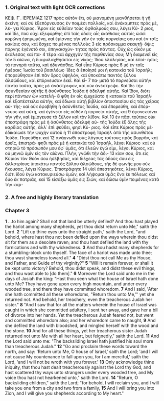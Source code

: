 ### 1. Original text with light OCR corrections

ΚΕΦ. Γ΄. ΙΕΡΕΜΙΑΣ 1217
πρὸς αὐτὸν ἔτι, οὐ μιανομένη μιανθήσεται ἡ γῆ ἐκείνη; καὶ σὺ
ἐξεπόρνευσας ἐν ποιμέσι πολλοῖς, καὶ ἀνέκαμπτες πρὸς μέ, λέ-
γει Κύριος. Ἄρον εἰς εὐθεῖαν τοὺς ὀφθαλμούς σου, λέγει Κύ- 2
ριος, καὶ ἴδε, ποῦ οὐχὶ ἐξεφύρθης ἐπὶ ταῖς ὁδοῖς αἷς ἐκάθισας
αὐτοῖς ὡσεὶ κορώνη ἐρημωμένη, καὶ ἐμίανας τὴν γῆν ἐν ταῖς
πορνείαις σου καὶ ἐν ταῖς κακίαις σου, καὶ ἔσχες ποιμένας πολλοὺς 3
εἰς πρόσκομμα σεαυτῇ· ὄψις πόρνης ἐγένετό σοι, ἀπηναισχύν-
τητας πρὸς πάντας. Οὐχ ὡς οἶκόν με ἐκάλεσας καὶ πα- 4
τέρα καὶ ἀρχηγὸν τῆς παρθενίας σου; Μὴ διαμενεῖ εἰς τὸν 5
αἰῶνα, ἢ διαφυλαχθήσεται εἰς νῖκος; Ἰδοὺ ἐλάλησας, καὶ ἐποί-
ησας τὰ πονηρὰ ταῦτα, καὶ ἠδυνάσθης. Καὶ εἶπε Κύριος πρὸς 6
μὲ ἐν ταῖς ἡμέραις Ἰωσία τοῦ βασιλέως· ἴδες ἃ ἐποίησέ μοι ἡ
κατοικία τοῦ Ἰσραήλ; ἐπορεύθησαν ἐπὶ πᾶν ὄρος ὑψηλόν, καὶ
ὑποκάτω παντὸς ξύλου ἀλσώδους, καὶ ἐπόρνευσαν ἐκεῖ. Καὶ εἶ- 7
πα· μετὰ τὸ πορνεῦσαι αὐτὴν πάντα ταῦτα, πρὸς μὲ ἀνάστρεφον,
καὶ οὐκ ἀνέστρεψε. Καὶ ἴδε τὴν ἀσυνθεσίαν αὐτῆς ἢ ἀσύνθετος
Ἰούδα ἡ ἀδελφὴ αὐτῆς. Καὶ ἴδον, διότι περὶ πάντων ὧν κατελή- 8
φθη ἐν οἷς ἐμιχεύατο ἡ κατοικία τοῦ Ἰσραήλ· καὶ ἐξαπέστειλα
αὐτήν, καὶ ἔδωκα αὐτῇ βιβλίον ἀποστασίου εἰς τὰς χεῖρας αὐ-
τῆς· καὶ οὐκ ἐφοβήθη ἡ ἀσύνθετος Ἰούδα, καὶ ἐπορεύθη, καὶ ἐπόρ-
νευσε καὶ αὐτή, καὶ ἐγένετο εἰς οὐδὲν ἡ πορνεία αὐτῆς, καὶ 9
ἐφονεκτόνει τὴν γῆν, καὶ ἐμίσγευσε τὸ ξύλον καὶ τὸν λίθον. Καὶ 10
ἐν πᾶσι τούτοις οὐκ ἐπεστράφη πρὸς μὲ ἡ ἀσύνθετος ἀδελφὴ αὐ-
τῆς Ἰούδα ἐξ ὅλης τῆς καρδίας αὐτῆς, ἀλλ᾽ ἐπὶ ψεύδει, φησὶ Κύ-
ριος. Καὶ εἶπε Κύριος πρὸς μέ· ἐδικαίωσε τὴν ψυχὴν αὐτοῦ ἡ 11
ἀποστροφὴ Ἰσραὴλ ἀπὸ τῆς ἀσυνθέτου Ἰούδα. Πορεύθητι καὶ 12
ἀνάγνωθι τοὺς λόγους τούτους πρὸς βορρᾶν, καὶ ἐρεῖς, ἐπιστρά-
φηθι πρὸς μὲ ἡ κατοικία τοῦ Ἰσραήλ, λέγει Κύριος· καὶ οὐ
στηριῶ τὸ πρόσωπόν μου ἐφ᾽ ὑμᾶς, ὅτι ἐλεῶν ἐγώ εἰμι, λέγει
Κύριος, καὶ οὐ μηνιῶ ὑμῖν εἰς τὸν αἰῶνα. Πλὴν, γνῶθι τὴν ἀδι- 13
κίαν σου, ὅτι εἰς Κύριον τὸν Θεόν σου ἠσέβησας, καὶ διέχεας
τὰς ὁδούς σου εἰς ἀλλοτρίους ὑποκάτω παντὸς ξύλου ἀλσώδους,
τῆς δὲ φωνῆς μου οὐκ ἤκουσας, λέγει Κύριος. Ἐπιστράφητε 14
υἱοὶ ἀπεστηκότες, λέγει Κύριος, διότι ἰδοὺ ἐγὼ κατακυριεύσω
ὑμῶν, καὶ λήψομαι ὑμᾶς ἕνα ἐκ πόλεως καὶ δύο ἐκ πατριᾶς, καὶ 15
εἰσάξω ὑμᾶς εἰς Σιών, καὶ δώσω ὑμῖν ποιμένας κατὰ τὴν καρ-

### 2. A free and highly literary translation

### Chapter 3

**1** ...to him again? Shall not that land be utterly defiled? And thou hast played the harlot among many shepherds, yet thou didst return unto Me," saith the Lord.
**2** "Lift up thine eyes unto the straight path," saith the Lord, "and behold, where hast thou not been defiled upon the ways wherein thou didst sit for them as a desolate raven; and thou hast defiled the land with thy fornications and with thy wickedness.
**3** And thou hadst many shepherds for a stumbling-block unto thyself. The face of a harlot was made unto thee; thou wast shameless toward all."
**4** "Didst thou not call Me as thy House, and Father, and Guide of thy virginity?"
**5** "Will it remain forever, or shall it be kept unto victory? Behold, thou didst speak, and didst these evil things, and thou wast able to [do them]."
**6** Moreover the Lord said unto me in the days of Josiah the king: "Hast thou seen what the house of Israel hath done unto Me? They have gone upon every high mountain, and under every wooded tree, and there they have committed whoredom.
**7** And I said, 'After she hath committed all these whoredoms, "Return thou unto Me,"' yet she returned not. And behold, her treachery, even the treacherous Judah her sister."
**8** "And I saw that for all the matters wherein the house of Israel was caught in which she committed adultery, I sent her away, and gave her a bill of divorce into her hands. Yet the treacherous Judah feared not, but went and committed whoredom also; and her whoredom came to naught,
**9** And she defiled the land with bloodshed, and mingled herself with the wood and the stone.
**10** And for all these things, yet her treacherous sister Judah returned not unto Me with all her heart, but feignedly," saith the Lord.
**11** And the Lord said unto me: "The backsliding Israel hath justified his soul more than treacherous Judah."
**12** "Go and proclaim these words toward the north, and say: 'Return unto Me, O house of Israel,' saith the Lord; 'and I will not cause My countenance to fall upon you, for I am merciful,' saith the Lord, 'and I will not be wroth with you forever.'
**13** Only acknowledge thine iniquity, that thou hast dealt treacherously against the Lord thy God, and hast scattered thy ways unto strangers under every wooded tree, and My voice thou hast not hearkened unto," saith the Lord.
**14** "Return, O backsliding children," saith the Lord; "for behold, I will reclaim you, and I will take you one from a city and two from a family,
**15** And I will bring you into Zion, and I will give you shepherds according to My heart."